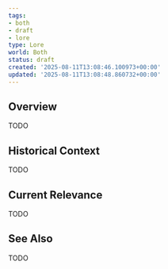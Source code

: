 ```yaml
---
tags:
- both
- draft
- lore
type: Lore
world: Both
status: draft
created: '2025-08-11T13:08:46.100973+00:00'
updated: '2025-08-11T13:08:48.860732+00:00'
---
```



## Overview

TODO
## Historical Context

TODO
## Current Relevance

TODO
## See Also

TODO
